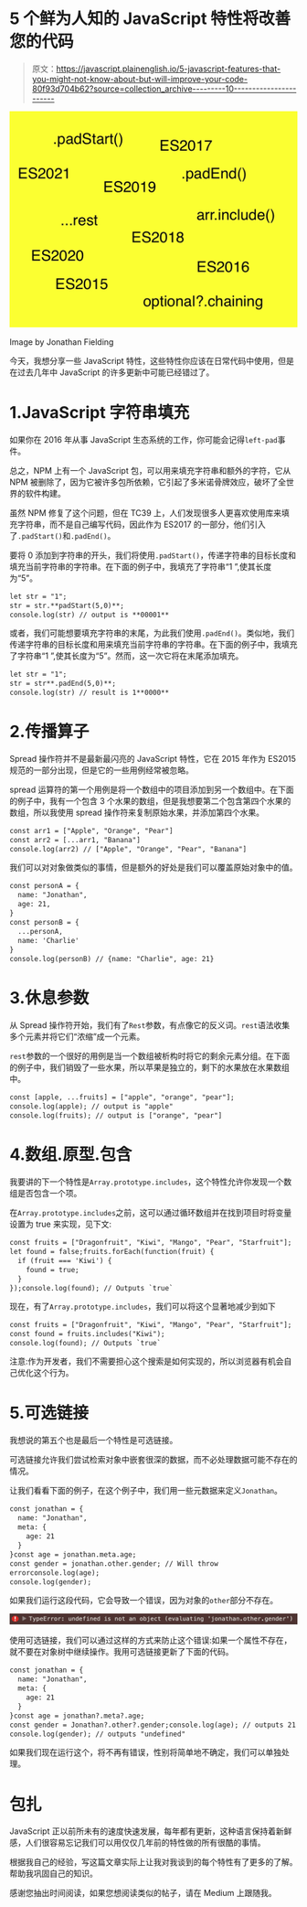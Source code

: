 # 5 个鲜为人知的 JavaScript 特性将改善您的代码

> 原文：<https://javascript.plainenglish.io/5-javascript-features-that-you-might-not-know-about-but-will-improve-your-code-80f93d704b62?source=collection_archive---------10----------------------->

![](img/699d67ccb0cc6aea4b794b9c82765ca8.png)

Image by Jonathan Fielding

今天，我想分享一些 JavaScript 特性，这些特性你应该在日常代码中使用，但是在过去几年中 JavaScript 的许多更新中可能已经错过了。

# 1.JavaScript 字符串填充

如果你在 2016 年从事 JavaScript 生态系统的工作，你可能会记得`left-pad`事件。

总之，NPM 上有一个 JavaScript 包，可以用来填充字符串和额外的字符，它从 NPM 被删除了，因为它被许多包所依赖，它引起了多米诺骨牌效应，破坏了全世界的软件构建。

虽然 NPM 修复了这个问题，但在 TC39 上，人们发现很多人更喜欢使用库来填充字符串，而不是自己编写代码，因此作为 ES2017 的一部分，他们引入了`.padStart()`和`.padEnd()`。

要将 0 添加到字符串的开头，我们将使用`.padStart()`，传递字符串的目标长度和填充当前字符串的字符串。在下面的例子中，我填充了字符串“1 ”,使其长度为“5”。

```
let str = "1";
str = str.**padStart(5,0)**;
console.log(str) // output is **00001**
```

或者，我们可能想要填充字符串的末尾，为此我们使用`.padEnd()`。类似地，我们传递字符串的目标长度和用来填充当前字符串的字符串。在下面的例子中，我填充了字符串“1 ”,使其长度为“5”。然而，这一次它将在末尾添加填充。

```
let str = "1";
str = str**.padEnd(5,0)**;
console.log(str) // result is 1**0000**
```

# 2.传播算子

Spread 操作符并不是最新最闪亮的 JavaScript 特性，它在 2015 年作为 ES2015 规范的一部分出现，但是它的一些用例经常被忽略。

spread 运算符的第一个用例是将一个数组中的项目添加到另一个数组中。在下面的例子中，我有一个包含 3 个水果的数组，但是我想要第二个包含第四个水果的数组，所以我使用 spread 操作符来复制原始水果，并添加第四个水果。

```
const arr1 = ["Apple", "Orange", "Pear"]
const arr2 = [...arr1, "Banana"]
console.log(arr2) // ["Apple", "Orange", "Pear", "Banana"]
```

我们可以对对象做类似的事情，但是额外的好处是我们可以覆盖原始对象中的值。

```
const personA = {
  name: "Jonathan",
  age: 21,
}
const personB = {
  ...personA,
  name: 'Charlie'
}
console.log(personB) // {name: "Charlie", age: 21}
```

# 3.休息参数

从 Spread 操作符开始，我们有了`Rest`参数，有点像它的反义词。`rest`语法收集多个元素并将它们“浓缩”成一个元素。

`rest`参数的一个很好的用例是当一个数组被析构时将它的剩余元素分组。在下面的例子中，我们销毁了一些水果，所以苹果是独立的，剩下的水果放在水果数组中。

```
const [apple, ...fruits] = ["apple", "orange", "pear"];
console.log(apple); // output is "apple"
console.log(fruits); // output is ["orange", "pear"]
```

# 4.数组.原型.包含

我要讲的下一个特性是`Array.prototype.includes`，这个特性允许你发现一个数组是否包含一个项。

在`Array.prototype.includes`之前，这可以通过循环数组并在找到项目时将变量设置为 true 来实现，见下文:

```
const fruits = ["Dragonfruit", "Kiwi", "Mango", "Pear", "Starfruit"];
let found = false;fruits.forEach(function(fruit) {
  if (fruit === 'Kiwi') {
    found = true;
  }
});console.log(found); // Outputs `true`
```

现在，有了`Array.prototype.includes`，我们可以将这个显著地减少到如下

```
const fruits = ["Dragonfruit", "Kiwi", "Mango", "Pear", "Starfruit"];
const found = fruits.includes("Kiwi");
console.log(found); // Outputs `true`
```

注意:作为开发者，我们不需要担心这个搜索是如何实现的，所以浏览器有机会自己优化这个行为。

# 5.可选链接

我想说的第五个也是最后一个特性是可选链接。

可选链接允许我们尝试检索对象中嵌套很深的数据，而不必处理数据可能不存在的情况。

让我们看看下面的例子，在这个例子中，我们用一些元数据来定义`Jonathan`。

```
const jonathan = {
  name: "Jonathan",
  meta: {
    age: 21
  }
}const age = jonathan.meta.age;
const gender = jonathan.other.gender; // Will throw errorconsole.log(age);
console.log(gender);
```

如果我们运行这段代码，它会导致一个错误，因为对象的`other`部分不存在。

![](img/722a44a3baee2633cf14a507188bf02c.png)

使用可选链接，我们可以通过这样的方式来防止这个错误:如果一个属性不存在，就不要在对象树中继续操作。我用可选链接更新了下面的代码。

```
const jonathan = {
  name: "Jonathan",
  meta: {
    age: 21
  }
}const age = jonathan?.meta?.age;
const gender = Jonathan?.other?.gender;console.log(age); // outputs 21
console.log(gender); // outputs "undefined"
```

如果我们现在运行这个，将不再有错误，性别将简单地不确定，我们可以单独处理。

# 包扎

JavaScript 正以前所未有的速度快速发展，每年都有更新，这种语言保持着新鲜感，人们很容易忘记我们可以用仅仅几年前的特性做的所有很酷的事情。

根据我自己的经验，写这篇文章实际上让我对我谈到的每个特性有了更多的了解。帮助我巩固自己的知识。

感谢您抽出时间阅读，如果您想阅读类似的帖子，请在 Medium 上跟随我。